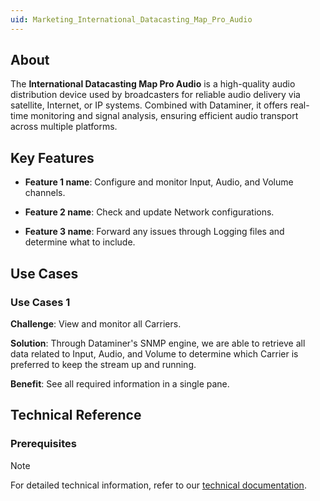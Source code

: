 ```yaml
---
uid: Marketing_International_Datacasting_Map_Pro_Audio
---
```


## About

The **International Datacasting Map Pro Audio** is a high-quality audio distribution device used by broadcasters for reliable audio delivery via satellite, Internet, or IP systems. Combined with Dataminer, it offers real-time monitoring and signal analysis, ensuring efficient audio transport across multiple platforms.

## Key Features

- **Feature 1 name**: Configure and monitor Input, Audio, and Volume channels.

- **Feature 2 name**: Check and update Network configurations.

- **Feature 3 name**: Forward any issues through Logging files and determine what to include.

## Use Cases

### Use Cases 1

**Challenge**: View and monitor all Carriers.

**Solution**: Through Dataminer's SNMP engine, we are able to retrieve all data related to Input, Audio, and Volume to determine which Carrier is preferred to keep the stream up and running.

**Benefit**: See all required information in a single pane.

## Technical Reference

### Prerequisites

> [!NOTE]
> For detailed technical information, refer to our [technical documentation](xref:Connector_help_International_Datacasting_Map_Pro_Audio).